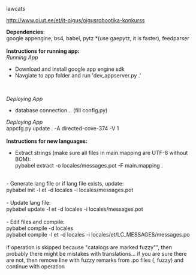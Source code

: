 lawcats

http://www.oi.ut.ee/et/it-oigus/oigusrobootika-konkurss


**Dependencies**:<br/>
google appengine,
bs4,
babel,
pytz  *(use gaepytz, it is faster),
feedparser
<br/><br/>
**Instructions for running app:**<br/>
*Running App*
- Download and install google app engine sdk
- Navgiate to app folder and run 'dev_appserver.py .'
<br/>

*Deploying App*
- database connection... (fill config.py)

*Deploying App*
<br/>
appcfg.py update . -A directed-cove-374 -V 1
<br/><br/>
**Instructions for new languages:**<br/>
- Extract strings (make sure all files in main.mapping are UTF-8 without BOM):<br/>
pybabel extract -o locales/messages.pot -F main.mapping .<br/>
<br/>
- Generate lang file or if lang file exists, update:<br/>
pybabel init -l et -d locales -i locales/messages.pot<br/>
<br/>
- Update lang file:<br/>
pybabel update -l et -d locales -i locales/messages.pot<br/>
<br/>
- Edit files and compile:<br/>
pybabel compile -d locales<br/>
pybabel compile -l et -d locales -i locales/et/LC_MESSAGES/messages.po<br/>
<br/>
if operation is skipped because "catalogs are marked fuzzy"", then probably there might be mistakes with translations... if you are sure there are not, then remove line with fuzzy remarks from .po files (, fuzzy) and continue with operation
